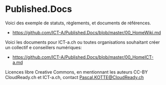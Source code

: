 Published.Docs
==============

Voici des exemple de statuts, règlements, et documents de références.
* https://github.com/ICT-A/Published.Docs/blob/master/00_HomeWiki.md

Voici les documents pour ICT-a.ch ou toutes organisations souhaitant créer un collectif e conseillers numériques:
* https://github.com/ICT-A/Published.Docs/blob/master/00_HomeICT-a.md

Licences libre Creative Commons, en mentionnant les auteurs CC-BY CloudReady.ch et ICT-a.ch, contact Pascal.KOTTE@CloudReady.ch
